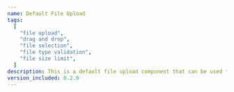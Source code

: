 ```yaml
---
name: Default File Upload
tags:
  [
    "file upload",
    "drag and drop",
    "file selection",
    "file type validation",
    "file size limit",
  ]
description: This is a default file upload component that can be used to upload files. It supports drag and drop, file selection, file type validation, and file size limit. It uses `Dropbox` and `File Upload Button` primitives to implement the file upload functionality.
version_included: 0.2.0
---
```

